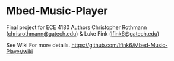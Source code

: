 # Mbed-Music-Player
Final project for ECE 4180 Authors Christopher Rothmann (chrisrothmann@gatech.edu) &amp; Luke Fink (lfink6@gatech.edu)

See Wiki For more details. 
https://github.com/lfink6/Mbed-Music-Player/wiki
